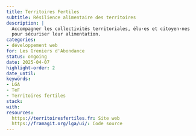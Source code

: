 ```yaml
---
title: Territoires Fertiles
subtitle: Résilience alimentaire des territoires
description: |
  Accompagner les collectivités territoriales, élu·es et citoyen·nes
  pour sécuriser leur alimentation.
categories:
- développement web
for: Les Greniers d'Abondance
status: ongoing
date: 2025-04-07
highlight-order: 2
date_until:
keywords:
- LGA
- TeF
- Territoires fertiles
stack:
with:
resources:
  https://territoiresfertiles.fr: Site web
  https://framagit.org/lga/ui/: Code source
---
```


